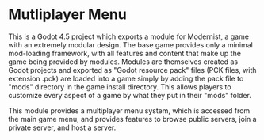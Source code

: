 # Mutliplayer Menu

This is a Godot 4.5 project which exports a module for Modernist, a game with an extremely modular design.  The base game provides only a minimal mod-loading framework, with all features and content that make up the game being provided by modules. Modules are themselves created as Godot projects and exported as "Godot resource pack" files (PCK files, with extension .pck) are loaded into a game simply by adding the pack file to "mods" directory in the game install directory. This allows players to customize every aspect of a game by what they put in their "mods" folder.

This module provides a multiplayer menu system, which is accessed from the main game menu, and provides features to browse public servers, join a private server, and host a server. 

